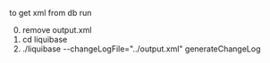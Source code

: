 to get xml from db run

0) remove output.xml
1) cd liquibase
2) ./liquibase --changeLogFile="../output.xml" generateChangeLog


